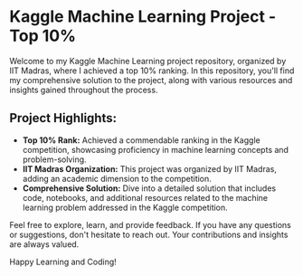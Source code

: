 # Kaggle Machine Learning Project - Top 10%

Welcome to my Kaggle Machine Learning project repository, organized by IIT Madras, where I achieved a top 10% ranking. In this repository, you'll find my comprehensive solution to the project, along with various resources and insights gained throughout the process.

## Project Highlights:

- **Top 10% Rank:** Achieved a commendable ranking in the Kaggle competition, showcasing proficiency in machine learning concepts and problem-solving.
- **IIT Madras Organization:** This project was organized by IIT Madras, adding an academic dimension to the competition.
- **Comprehensive Solution:** Dive into a detailed solution that includes code, notebooks, and additional resources related to the machine learning problem addressed in the Kaggle competition.

Feel free to explore, learn, and provide feedback. If you have any questions or suggestions, don't hesitate to reach out. Your contributions and insights are always valued.

Happy Learning and Coding!
